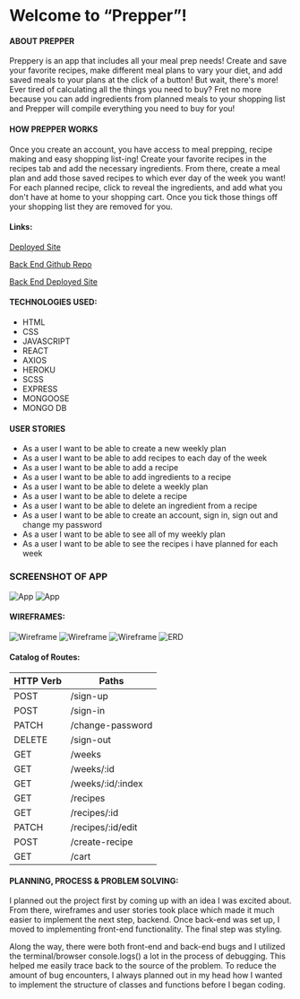 # **Welcome to “Prepper”!**

#### ABOUT PREPPER
Preppery is an app that includes all your meal prep needs! Create and save your favorite recipes, make different meal plans to vary your diet, and add saved meals to your plans at the click of a button! But wait, there's more! Ever tired of calculating all the things you need to buy? Fret no more because you can add ingredients from planned meals to your shopping list and Prepper will compile everything you need to buy for you!

#### HOW PREPPER WORKS
Once you create an account, you have access to meal prepping, recipe making and easy shopping list-ing! Create your favorite recipes in the recipes tab and add the necessary ingredients. From there, create a meal plan and add those saved recipes to which ever day of the week you want! For each planned recipe, click to reveal the ingredients, and add what you don't have at home to your shopping cart. Once you tick those things off your shopping list they are removed for you.

#### Links:
[Deployed Site](https://britneyart80.github.io/capstone-client/#/)

[Back End Github Repo](https://github.com/britneyart80/capstone-backend)

[Back End Deployed Site](https://secure-oasis-68275.herokuapp.com/)

#### TECHNOLOGIES USED:
- HTML
- CSS
- JAVASCRIPT
- REACT
- AXIOS
- HEROKU
- SCSS
- EXPRESS
- MONGOOSE
- MONGO DB


#### USER STORIES
- As a user I want to be able to create a new weekly plan
- As a user I want to be able to add recipes to each day of the week
- As a user I want to be able to add a recipe
- As a user I want to be able to add ingredients to a recipe
- As a user I want to be able to delete a weekly plan
- As a user I want to be able to delete a recipe
- As a user I want to be able to delete an ingredient from a recipe
- As a user I want to be able to create an account, sign in, sign out and change my password
- As a user I want to be able to see all of my weekly plan
- As a user I want to be able to see the recipes i have planned for each week

### SCREENSHOT OF APP

![App](https://i.imgur.com/M5HAs1z.png)
![App](https://i.imgur.com/jKUF53C.png)

#### WIREFRAMES:
![Wireframe](https://i.imgur.com/mh6iEde.png)
![Wireframe](https://i.imgur.com/drLfk1G.png)
![Wireframe](https://i.imgur.com/c8uEcq7.png)
![ERD](https://i.imgur.com/pUP9F91.png)

#### Catalog of Routes:
| HTTP Verb  |  Paths |
|---|---|
| POST  | /sign-up  |
|  POST | /sign-in |
| PATCH   | /change-password |
|  DELETE | /sign-out  |
| GET  | /weeks |
| GET  |  /weeks/:id  |
| GET | /weeks/:id/:index  |
| GET  | /recipes |
| GET  | /recipes/:id  |
| PATCH  | /recipes/:id/edit  |
| POST  | /create-recipe  |
| GET  | /cart  |

#### PLANNING, PROCESS & PROBLEM SOLVING:
I planned out the project first by coming up with an idea I was excited about. From there, wireframes and user stories took place which made it much easier to implement the next step, backend. Once back-end was set up, I moved to implementing front-end functionality. The final step was styling.

Along the way, there were both front-end and back-end bugs and I utilized the terminal/browser console.logs() a lot in the process of debugging. This helped me easily trace back to the source of the problem. To reduce the amount of bug encounters, I always planned out in my head how I wanted to implement the structure of classes and functions before I began coding.
